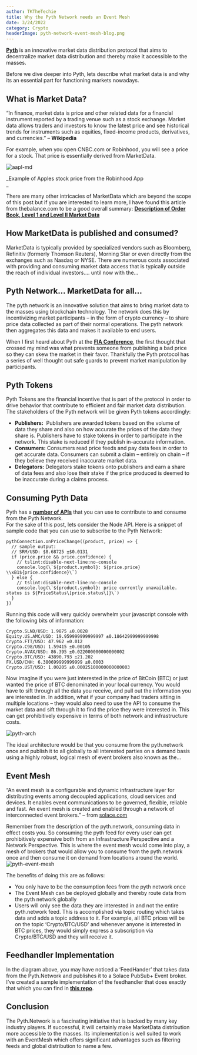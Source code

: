 ```yaml
---
author: TKTheTechie
title: Why the Pyth Network needs an Event Mesh
date: 3/24/2022
category: Crypto
headerImage: pyth-network-event-mesh-blog.png
---
```



[**Pyth**](https://pyth.network/) is an innovative market data distribution protocol that aims to decentralize market data distribution and thereby make it accessible to the masses.   
  
Before we dive deeper into Pyth, lets describe what market data is and why its an essential part for functioning markets nowadays.  


## What is Market Data?

“In finance, market data is price and other related data for a financial instrument reported by a trading venue such as a stock exchange. Market data allows traders and investors to know the latest price and see historical trends for instruments such as equities, fixed-income products, derivatives, and currencies.” – **Wikipedia**  
  
For example, when you open CNBC.com or Robinhood, you will see a price for a stock. That price is essentially derived from MarketData.

  
![aapl-md](../images/blog/IMG_21C5D4C0E8B5-1-e1648139145429.jpeg)  
  
_Example of Apples stock price from the Robinhood App  
_

There are many other intricacies of MarketData which are beyond the scope of this post but if you are interested to learn more, I have found this article  from thebalance.com to be a good overall summary: [**Description of Order Book, Level 1 and Level II Market Data**](https://www.thebalance.com/order-book-level-2-market-data-and-depth-of-market-1031118)

## How MarketData is published and consumed?

MarketData is typically provided by specialized vendors such as Bloomberg, Refinitiv (formerly Thomson Reuters), Morning Star or even directly from the exchanges such as Nasdaq or NYSE. There are numerous costs associated with providing and consuming market data access that is typically outside the reach of individual investors…. until now with the…

## Pyth Network... MarketData for all...

The pyth network is an innovative solution that aims to bring market data to the masses using blockchain technology. The network does this by incentivizing market participants – in the form of crypto currency – to share price data collected as part of their normal operations. The pyth network then aggregates this data and makes it available to end users.  
  
When I first heard about Pyth at the [**FIA Conference**](https://fia.org/), the first thought that crossed my mind was what prevents someone from publishing a bad price so they can skew the market in their favor. Thankfully the Pyth protocol has a series of well thought out safe guards to prevent market manipulation by participants.  

## Pyth Tokens

Pyth Tokens are the financial incentive that is part of the protocol in order to drive behavior that contribute to efficient and fair market data distribution. The stakeholders of the Pyth network will be given Pyth tokens accordingly:  

*   **Publishers:**  Publishers are awarded tokens based on the volume of data they share and also on how accurate the prices of the data they share is. Publishers have to stake tokens in order to participate in the network. This stake is reduced if they publish in-accurate information.
*   **Consumers:** Consumers read price feeds and pay data fees in order to get accurate data. Consumers can submit a claim – entirely on chain – if they believe they received inaccurate market data.
*   **Delegators:** Delegators stake tokens onto publishers and earn a share of data fees and also lose their stake if the price produced is deemed to be inaccurate during a claims process.

## Consuming Pyth Data

Pyth has a [**number of APIs**](https://github.com/pyth-network) that you can use to contribute to and consume from the Pyth Network.  
For the sake of this post, lets consider the Node API. Here is a snippet of sample code that you can use to subscribe to the Pyth Network:


```
pythConnection.onPriceChange((product, price) => {
  // sample output:
  // SRM/USD: $8.68725 ±$0.0131
  if (price.price && price.confidence) {
    // tslint:disable-next-line:no-console
    console.log(\`${product.symbol}: ${price.price} \\xB1${price.confidence}\`)
  } else {
    // tslint:disable-next-line:no-console
    console.log(\`${product.symbol}: price currently unavailable. status is ${PriceStatus\[price.status\]}\`)
  }
})
```
  

Running this code will very quickly overwhelm your javascript console with the following bits of information:

```
Crypto.SLND/USD: 1.9875 ±0.0028
Equity.US.AMC/USD: 19.959999999999997 ±0.18642999999999998
Crypto.FTT/USD: 47.962 ±0.012
Crypto.C98/USD: 1.59415 ±0.00105
Crypto.AVAX/USD: 86.395 ±0.022000000000000002
Crypto.BTC/USD: 43890.793 ±21.202
FX.USD/CNH: 6.380699999999999 ±0.0003
Crypto.UST/USD: 1.00205 ±0.00025100000000000003
```

Now imagine if you were just interested in the price of BitCoin (BTC) or just wanted the price of BTC denominated in your local currency. You would have to sift through all the data you receive, and pull out the information you are interested in. In addition, what if your company had traders sitting in multiple locations – they would also need to use the API to consume the market data and sift through it to find the price they were interested in. This can get prohibitively expensive in terms of both network and infrastructure costs.  

![pyth-arch](../images/blog/pyth-architecture.png)  
  

The ideal architecture would be that you consume from the pyth.network once and publish it to all globally to all interested parties on a demand basis using a highly robust, logical mesh of event brokers also known as the…

## Event Mesh

“An event mesh is a configurable and dynamic infrastructure layer for distributing events among decoupled applications, cloud services and devices. It enables event communications to be governed, flexible, reliable and fast. An event mesh is created and enabled through a network of interconnected event brokers.” – from [solace.com](https://solace.com/what-is-an-event-mesh/)   
  
Remember from the description of the pyth.network, consuming data in effect costs you. So consuming the pyth feed for every user can get prohibitively expensive both from an Infrastructure Perspective and a Network Perspective. This is where the event mesh would come into play, a mesh of brokers that would allow you to consume from the pyth.network once and then consume it on demand from locations around the world.  
![pyth-event-mesh](../images/blog/pyth-event-mesh2.png)

The benefits of doing this are as follows:

*   You only have to be the consumption fees from the pyth network once
*   The Event Mesh can be deployed globally and thereby route data from the pyth network globally
*   Users will only see the data they are interested in and not the entire pyth.network feed. This is accomplished via topic routing which takes data and adds a topic address to it. For example, all BTC prices will be on the topic ‘Crypto/BTC/USD’ and whenever anyone is interested in BTC prices, they would simply express a subscription via Crypto/BTC/USD and they will receive it.

## Feedhandler Implementation

In the diagram above, you may have noticed a ‘FeedHander’ that takes data from the Pyth.Network and publishes it to a Solace PubSub+ Event broker. I’ve created a sample implementation of the feedhandler that does exactly that which you can find in [**this repo**](https://github.com/TKTheTechie/PythEventMesh).

## Conclusion

The Pyth.Network is a fascinating initiative that is backed by many key industry players. If successful, it will certainly make MarketData distribution more accessible to the masses. Its implementation is well suited to work with an EventMesh which offers significant advantages such as filtering feeds and global distribution to name a few.

